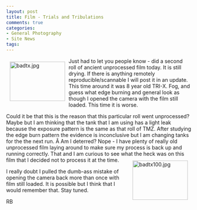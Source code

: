```yaml
---
layout: post
title: Film - Trials and Tribulations
comments: true
categories:
- General Photography
- Site News
tags:
---
```

<a rel="lightbox" href="/wp-content/uploads/2009/10/badtx.jpg"><img title="badtx.jpg" src="/wp-content/uploads/2009/10/.thumbs/.badtx.jpg" border="0" alt="badtx.jpg" hspace="10" vspace="10" width="150" height="107" align="left" /></a>Just had to let you people know - did a second roll of ancient unprocessed film today. It is still drying. If there is anything remotely reproducible/scannable I will post it in an update. This time around it was 8 year old TRI-X. Fog, and guess what edge burning and general look as though I opened the camera with the film still loaded. This time it is worse.

Could it be that this is the reason that this particular roll went unprocessed? Maybe but I am thinking that the tank that I am using has a light leak because the exposure pattern is the same as that roll of TMZ. After studying the edge burn pattern the evidence is inconclusive but I am changing tanks for the the next run. Â Am I deterred? Nope - I have plenty of really old unprocessed film laying around to make sure my process is back up and running correctly. That and I am curious to see what the heck was on this film that I decided not to<a rel="lightbox" href="/wp-content/uploads/2009/10/badtx100.jpg"><img title="badtx100.jpg" src="/wp-content/uploads/2009/10/.thumbs/.badtx100.jpg" border="0" alt="badtx100.jpg" hspace="10" vspace="10" width="150" height="107" align="right" /></a> process it at the time.

I really doubt I pulled the dumb-ass mistake of opening the camera back more than once with film still loaded. It is possible but I think that I would remember that. Stay tuned.

RB